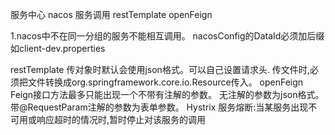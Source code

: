 服务中心 nacos
服务调用 restTemplate openFeign

1.nacos中不在同一分组的服务不能相互调用。
nacosConfig的DataId必须加后缀 如client-dev.properties

restTemplate 
    传对象时默认会使用json格式。可以自己设置请求头.
    传文件时,必须把文件转换成org.springframework.core.io.Resource传入。
openFeign
    Feign接口方法最多只能出现一个不带有注解的参数。
    无注解的参数为json格式。
    带@RequestParam注解的参数为表单参数。
Hystrix
    服务熔断:当某服务出现不可用或响应超时的情况时,暂时停止对该服务的调用